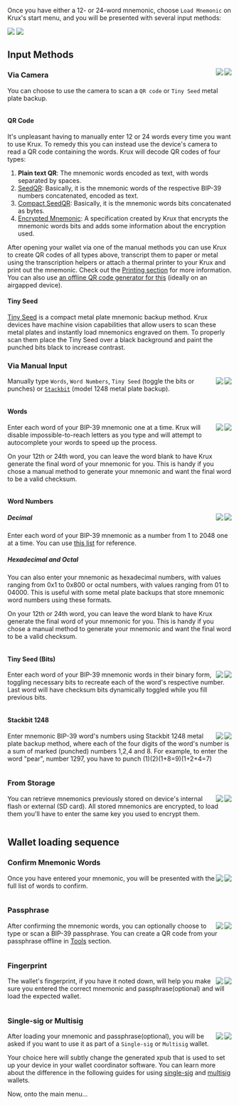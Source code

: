 Once you have either a 12- or 24-word mnemonic, choose `Load Mnemonic` on Krux's start menu, and you will be presented with several input methods:

<img src="../../img/maixpy_amigo_tft/load-mnemonic-options-150.png">
<img src="../../img/maixpy_m5stickv/load-mnemonic-options-125.png">

## Input Methods
<img src="../../img/maixpy_m5stickv/load-mnemonic-camera-options-125.png" align="right">
<img src="../../img/maixpy_amigo_tft/load-mnemonic-camera-options-150.png" align="right">

### Via Camera

You can choose to use the camera to scan a `QR code` or `Tiny Seed` metal plate backup.

<div style="clear: both"></div>

#### QR Code

It's unpleasant having to manually enter 12 or 24 words every time you want to use Krux. To remedy this you can instead use the device's camera to read a QR code containing the words. Krux will decode QR codes of four types:

1. **Plain text QR**: The mnemonic words encoded as text, with words separated by spaces.
2. [SeedQR](https://github.com/SeedSigner/seedsigner/blob/dev/docs/seed_qr/README.md): Basically, it is the mnemonic words of the respective BIP-39 numbers concatenated, encoded as text.
3. [Compact SeedQR](https://github.com/SeedSigner/seedsigner/blob/dev/docs/seed_qr/README.md#compactseedqr-specification): Basically, it is the mnemonic words bits concatenated as bytes.
4. [Encrypted Mnemonic](../../encrypted-qr-codes): A specification created by Krux that encrypts the mnemonic words bits and adds some information about the encryption used.

After opening your wallet via one of the manual methods you can use Krux to create QR codes of all types above, transcript them to paper or metal using the transcription helpers or attach a thermal printer to your Krux and print out the mnemonic. Check out the [Printing section](printing.md) for more information.
You can also use [an offline QR code generator for this](https://iancoleman.io/bip39/) (ideally on an airgapped device).

#### Tiny Seed

[Tiny Seed](https://tinyseed.io/) is a compact metal plate mnemonic backup method.
Krux devices have machine vision capabilities that allow users to scan these metal plates and instantly load mnemonics engraved on them. To properly scan them place the Tiny Seed over a black background and paint the punched bits black to increase contrast.

### Via Manual Input
<img src="../../img/maixpy_m5stickv/load-mnemonic-manual-options-125.png" align="right">
<img src="../../img/maixpy_amigo_tft/load-mnemonic-manual-options-150.png" align="right">

Manually type `Words`, `Word Numbers`, `Tiny Seed` (toggle the bits or punches) or [`Stackbit`](https://stackbit.me) (model 1248 metal plate backup).

<div style="clear: both"></div>

#### Words
<img src="../../img/maixpy_m5stickv/load-mnemonic-via-text-word-1-125.png" align="right">
<img src="../../img/maixpy_amigo_tft/load-mnemonic-via-text-word-1-150.png" align="right">

Enter each word of your BIP-39 mnemonic one at a time. Krux will disable impossible-to-reach letters as you type and will attempt to autocomplete your words to speed up the process.

On your 12th or 24th word, you can leave the word blank to have Krux generate the final word of your mnemonic for you. This is handy if you chose a manual method to generate your mnemonic and want the final word to be a valid checksum.

<div style="clear: both"></div>

#### Word Numbers
<img src="../../img/maixpy_m5stickv/load-mnemonic-via-numbers-word-1-125.png" align="right">
<img src="../../img/maixpy_amigo_tft/load-mnemonic-via-numbers-word-1-150.png" align="right">

##### Decimal

Enter each word of your BIP-39 mnemonic as a number from 1 to 2048 one at a time. You can use [this list](https://github.com/bitcoin/bips/blob/master/bip-0039/english.txt) for reference.
##### Hexadecimal and Octal

You can also enter your mnemonic as hexadecimal numbers, with values ranging from 0x1 to 0x800 or octal numbers, with values ranging from 01 to 04000. This is useful with some metal plate backups that store mnemonic word numbers using these formats.

On your 12th or 24th word, you can leave the word blank to have Krux generate the final word of your mnemonic for you. This is handy if you chose a manual method to generate your mnemonic and want the final word to be a valid checksum.

<div style="clear: both"></div>

#### Tiny Seed (Bits)
<img src="../../img/maixpy_m5stickv/load-mnemonic-via-tinyseed-filled-125.png" align="right">
<img src="../../img/maixpy_amigo_tft/load-mnemonic-via-tinyseed-filled-150.png" align="right">

Enter each word of your BIP-39 mnemonic words in their binary form, toggling necessary bits to recreate each of the word's respective number. Last word will have checksum bits dynamically toggled while you fill previous bits.

<div style="clear: both"></div>

#### Stackbit 1248
<img src="../../img/maixpy_m5stickv/load-mnemonic-via-stackbit-filled-125.png" align="right">
<img src="../../img/maixpy_amigo_tft/load-mnemonic-via-stackbit-filled-150.png" align="right">

Enter mnemonic BIP-39 word's numbers using Stackbit 1248 metal plate backup method, where each of the four digits of the word's number is a sum of marked (punched) numbers 1,2,4 and 8. For example, to enter the word "pear", number 1297, you have to punch (1)(2)(1+8=9)(1+2+4=7)

<div style="clear: both"></div>

### From Storage
<img src="../../img/maixpy_m5stickv/load-mnemonic-storage-options-125.png" align="right">
<img src="../../img/maixpy_amigo_tft/load-mnemonic-storage-options-150.png" align="right">

You can retrieve mnemonics previously stored on device's internal flash or external (SD card). All stored mnemonics are encrypted, to load them you'll have to enter the same key you used to encrypt them.

<div style="clear: both"></div>

## Wallet loading sequence

### Confirm Mnemonic Words
<img src="../../img/maixpy_m5stickv/load-mnemonic-via-qr-mnemonic-125.png" align="right">
<img src="../../img/maixpy_amigo_tft/load-mnemonic-via-qr-mnemonic-150.png" align="right">

Once you have entered your mnemonic, you will be presented with the full list of words to confirm.

<div style="clear: both"></div>

### Passphrase
<img src="../../img/maixpy_m5stickv/load-mnemonic-via-qr-passphrase-125.png" align="right">
<img src="../../img/maixpy_amigo_tft/load-mnemonic-via-qr-passphrase-150.png" align="right">

After confirming the mnemonic words, you can optionally choose to type or scan a BIP-39 passphrase. You can create a QR code from your passphrase offline in [Tools](tools.md#create-qr-code) section.

<div style="clear: both"></div>

### Fingerprint
<img src="../../img/maixpy_m5stickv/load-mnemonic-via-qr-fingerprint-125.png" align="right">
<img src="../../img/maixpy_amigo_tft/load-mnemonic-via-qr-fingerprint-150.png" align="right">

The wallet's fingerprint, if you have it noted down, will help you make sure you entered the correct mnemonic and passphrase(optional) and will load the expected wallet.

<div style="clear: both"></div>

### Single-sig or Multisig
<img src="../../img/maixpy_m5stickv/wallet-type-options-125.png" align="right">
<img src="../../img/maixpy_amigo_tft/wallet-type-options-150.png" align="right">

After loading your mnemonic and passphrase(optional), you will be asked if you want to use it as part of a `Single-sig` or `Multisig` wallet.

Your choice here will subtly change the generated xpub that is used to set up your device in your wallet coordinator software. You can learn more about the difference in the following guides for using [single-sig](../using-a-single-sig-wallet) and [multisig](../using-a-multisig-wallet) wallets.

Now, onto the main menu...

<div style="clear: both"></div>
